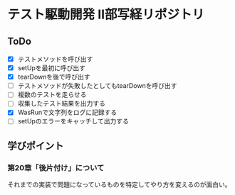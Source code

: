# テスト駆動開発 Ⅱ部写経リポジトリ

## ToDo

- [x] テストメソッドを呼び出す
- [x] setUpを最初に呼び出す
- [x] tearDownを後で呼び出す
- [ ] テストメソッドが失敗したとしてもtearDownを呼び出す
- [ ] 複数のテストを走らせる
- [ ] 収集したテスト結果を出力する
- [x] WasRunで文字列をログに記録する
- [ ] setUpのエラーをキャッチして出力する

## 学びポイント


### 第20章「後片付け」について

それまでの実装で問題になっているものを特定してやり方を変えるのが面白い。


